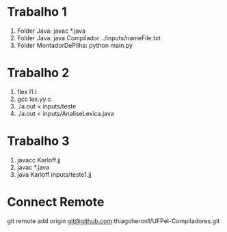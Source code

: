 # Trabalho 1
1. Folder Java: javac *.java
2. Folder Java: java Compilador ../inputs/nameFile.txt
3. Folder MontadorDePilha: python main.py

# Trabalho 2
1. flex l1.l
2. gcc lex.yy.c
3. ./a.out < inputs/teste
4. ./a.out < inputs/AnaliseLexica.java


# Trabalho 3
1. javacc Karloff.jj
2. javac *.java
3. java Karloff inputs/teste1.jj

# Connect Remote
git remote add origin git@github.com:thiagoheron1/UFPel-Compiladores.git

